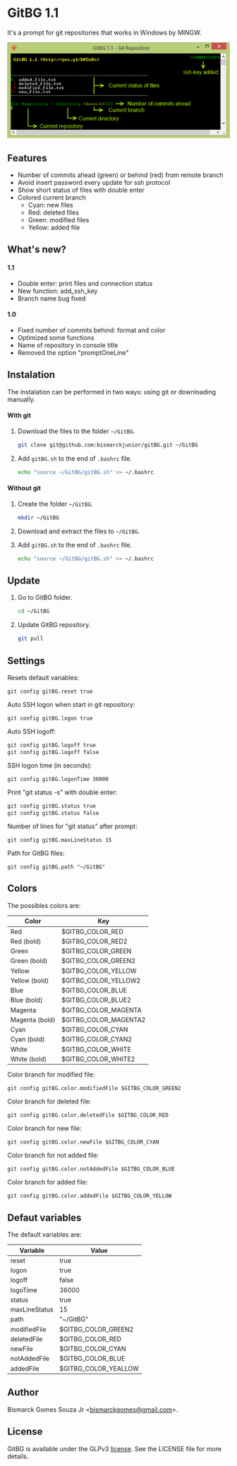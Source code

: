 GitBG 1.1
===========
It's a prompt for git repositories that works in Windows by MINGW.

![screenshot]

Features
--------
* Number of commits ahead (green) or behind (red) from remote branch
* Avoid insert password every update for ssh protocol
* Show short status of files with double enter
* Colored current branch
    - Cyan: new files
    - Red: deleted files
    - Green: modified files
    - Yellow: added file

What's new?
-----------
#### 1.1
* Double enter: print files and connection status
* New function: add_ssh_key
* Branch name bug fixed

#### 1.0
* Fixed number of commits behind: format and color
* Optimized some functions
* Name of repository in console title
* Removed the option "promptOneLine"

Instalation
-----------
The instalation can be performed in two ways: using git or downloading manually.

#### With git
1. Download the files to the folder `~/GitBG`.

    ```sh
    git clone git@github.com:bismarckjunior/gitBG.git ~/GitBG
    ```

2. Add `gitBG.sh` to the end of `.bashrc` file.

    ```sh
    echo "source ~/GitBG/gitBG.sh" >> ~/.bashrc
    ```

#### Without git
1. Create the folder `~/GitBG`.

    ```sh
    mkdir ~/GitBG
    ```

2. Download and extract the files to `~/GitBG`.

3. Add `gitBG.sh` to the end of `.bashrc` file.

    ```sh
    echo "source ~/GitBG/gitBG.sh" >> ~/.bashrc
    ```


Update
------
1. Go to GitBG folder.

    ```sh
    cd ~/GitBG
    ```

2. Update GitBG repository.

    ```sh
    git pull
    ```


Settings
--------
Resets default variables:

    git config gitBG.reset true

Auto SSH logon when start in git repository:

    git config gitBG.logon true

Auto SSH logoff:

    git config gitBG.logoff true
    git config gitBG.logoff false

SSH logon time (in seconds):

    git config gitBG.logonTime 36000

Print "git status -s" with double enter:

    git config gitBG.status true
    git config gitBG.status false

Number of lines for "git status" after prompt:

    git config gitBG.maxLineStatus 15

Path for GitBG files:

    git config gitBG.path "~/GitBG"

## Colors
The possibles colors are:

| Color          | Key                   |
| -------        | ---                   |
| Red            | $GITBG_COLOR_RED      |
| Red (bold)     | $GITBG_COLOR_RED2     |
| Green          | $GITBG_COLOR_GREEN    |
| Green (bold)   | $GITBG_COLOR_GREEN2   |
| Yellow         | $GITBG_COLOR_YELLOW   |
| Yellow (bold)  | $GITBG_COLOR_YELLOW2  |
| Blue           | $GITBG_COLOR_BLUE     |
| Blue (bold)    | $GITBG_COLOR_BLUE2    |
| Magenta        | $GITBG_COLOR_MAGENTA  |
| Magenta (bold) | $GITBG_COLOR_MAGENTA2 |
| Cyan           | $GITBG_COLOR_CYAN     |
| Cyan (bold)    | $GITBG_COLOR_CYAN2    |
| White          | $GITBG_COLOR_WHITE    |
| White (bold)   | $GITBG_COLOR_WHITE2   |

Color branch for modified file:

    git config gitBG.color.modifiedFile $GITBG_COLOR_GREEN2

Color branch for deleted file:

    git config gitBG.color.deletedFile $GITBG_COLOR_RED

 Color branch for new file:

    git config gitBG.color.newFile $GITBG_COLOR_CYAN

 Color branch for not added file:

    git config gitBG.color.notAddedFile $GITBG_COLOR_BLUE

 Color branch for added file:

    git config gitBG.color.addedFile $GITBG_COLOR_YELLOW

## Defaut variables
The default variables are:

| Variable          | Value                   |
| -------------     | -------------           |
| reset             | true                    |
| logon             | true                    |
| logoff            | false                   |
| logoTime          | 36000                   |
| status            | true                    |
| maxLineStatus     | 15                      |
| path              | "~/GitBG"               |
| modifiedFile      | $GITBG_COLOR_GREEN2     |
| deletedFile       | $GITBG_COLOR_RED        |
| newFile           | $GITBG_COLOR_CYAN       |
| notAddedFile      | $GITBG_COLOR_BLUE       |
| addedFile         | $GITBG_COLOR_YEALLOW    |

Author
------
Bismarck Gomes Souza Jr <<bismarckgomes@gmail.com>>.


License
-------
GitBG is available under the GLPv3 [license]. See the LICENSE file for more details.


[license]:http://www.gnu.org/licenses/gpl-3.0.txt
[screenshot]:https://github.com/bismarckjunior/GitBG/blob/master/images/screenshot.png


